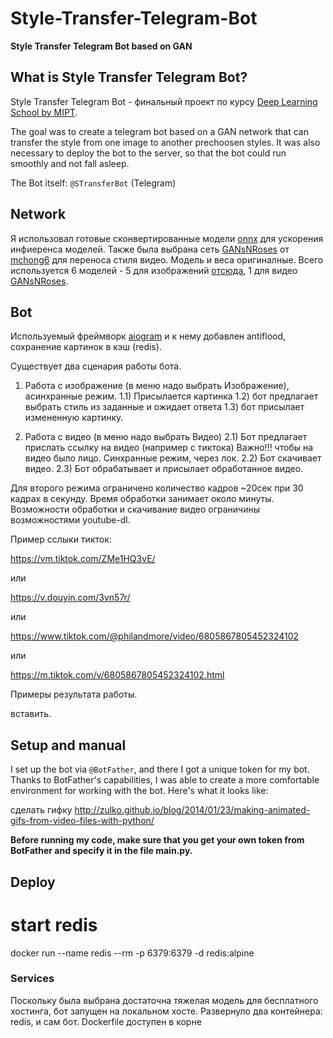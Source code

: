 # Style-Transfer-Telegram-Bot
**Style Transfer Telegram Bot based on GAN**

What is Style Transfer Telegram Bot?
------------------------------------
Style Transfer Telegram Bot - финальный проект по курсу [Deep Learning School by MIPT](https://en.dlschool.org/).

The goal was to create a telegram bot based on a GAN network that can transfer the style from one image to another prechoosen styles. It was also necessary to deploy the bot to the server, so that the bot could run smoothly and not fall asleep.

The Bot itself: `@STransferBot` (Telegram)


Network
-------
Я использовал готовые сконвертированные модели [onnx](https://github.com/microsoft/onnxruntime) для ускорения инфиеренса моделей. Также была выбрана сеть [GANsNRoses](https://github.com/mchong6/GANsNRoses) от [mchong6](https://github.com/mchong6) для переноса стиля видео. Модель и веса оригиналные. 
Всего используется 6 моделей - 5 для изображений [отсюда](https://github.com/onnx/models/tree/master/vision/style_transfer/fast_neural_style/model), 1 для видео [GANsNRoses](https://github.com/mchong6/GANsNRoses). 


Bot
---
Используемый фреймворк [aiogram](https://docs.aiogram.dev/en/latest/index.html) и к нему добавлен antiflood, сохранение картинок в кэш (redis).    

Существует два сценария работы бота.
1) Работа с изображение (в меню надо выбрать Изображение), асинхранные режим.
1.1) Присылается картинка
1.2) бот предлагает выбрать стиль из заданные и ожидает ответа
1.3) бот присылает измененную картинку.

2) Работа с видео (в меню надо выбрать Видео)
2.1) Бот предлагает прислать ссылку на видео (например с тиктока) Важно!!! чтобы на видео было лицо. Синхранные режим, через лок.
2.2) Бот скачивает видео.
2.3) Бот обрабатывает и присылает обработанное видео.

Для второго режима ограничено количество кадров ~20сек при 30 кадрах в секунду. Время обработки занимает около минуты. Возможности обработки и скачивание видео ограничины возможностями youtube-dl. 

Пример сслыки тикток:

https://vm.tiktok.com/ZMe1HQ3vE/

или

https://v.douyin.com/3vn57r/

или

https://www.tiktok.com/@philandmore/video/6805867805452324102

или

https://m.tiktok.com/v/6805867805452324102.html

Примеры результата работы.

вставить.


Setup and manual
----------------
I set up the bot via `@BotFather`, and there I got a unique token for my bot.
Thanks to BotFather's capabilities, I was able to create a more comfortable environment for working with the bot. Here's what it looks like:

сделать гифку
http://zulko.github.io/blog/2014/01/23/making-animated-gifs-from-video-files-with-python/

**Before running my code, make sure that you get your own token from BotFather and specify it in the file main.py.**

Deploy
------
# start redis
docker run --name redis --rm -p 6379:6379 -d redis:alpine

### Services
Поскольку была выбрана достаточна тяжелая модель для бесплатного хостинга, бот запущен на локальном хосте. Развернуло два контейнера: redis, и сам бот.
Dockerfile доступен в корне